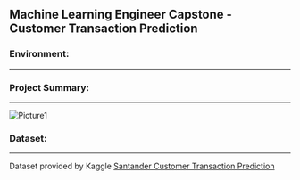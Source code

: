 ## Machine Learning Engineer Capstone - Customer Transaction Prediction

### Environment: 
_________________

### Project Summary: 
- - - -
![Picture1](https://user-images.githubusercontent.com/49107319/58367010-a8905d80-7e8e-11e9-8abc-57f0f11eeda6.jpg)

### Dataset:
- - - -
Dataset provided by Kaggle [Santander Customer Transaction Prediction](https://www.kaggle.com/c/santander-customer-transaction-prediction)
